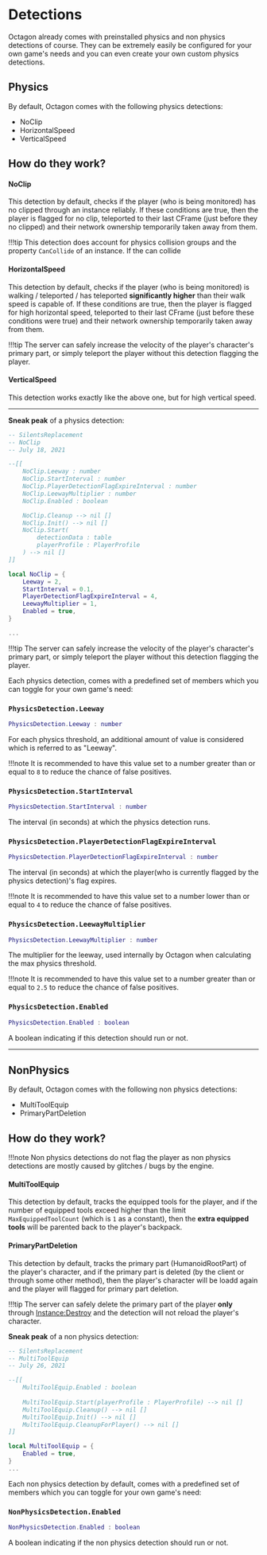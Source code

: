 # Detections

Octagon already comes with preinstalled physics and non physics detections of course. They can be extremely easily be configured for your own game's needs and you can even create your own custom physics detections.

## Physics

By default, Octagon comes with the following physics detections:

- NoClip
- HorizontalSpeed
- VerticalSpeed

## How do they work?

#### **NoClip**

This detection by default, checks if the player (who is being monitored) has no clipped through an instance reliably. If these conditions are true, then the player is flagged for no clip, teleported to their last CFrame (just before they no clipped) and their network ownership temporarily taken away from them.

!!!tip
    This detection does account for physics collision groups and the property `CanCollide` of an instance. If the can collide 

#### **HorizontalSpeed**

This detection by default, checks if the player (who is being monitored) is walking / teleported / has teleported **significantly higher** than their walk speed is capable of.  If these conditions are true, then the player is flagged for high horizontal speed, teleported to their last CFrame (just before these conditions were true) and their network ownership temporarily taken away from them.

!!!tip
    The server can safely increase the velocity of the player's character's primary part, or
    simply teleport the player without this detection flagging the player.

#### **VerticalSpeed**

This detection works exactly like the above one, but for high vertical speed.

---

**Sneak peak** of a physics detection:
```lua
-- SilentsReplacement
-- NoClip
-- July 18, 2021

--[[
    NoClip.Leeway : number
    NoClip.StartInterval : number
    NoClip.PlayerDetectionFlagExpireInterval : number
    NoClip.LeewayMultiplier : number
    NoClip.Enabled : boolean

	NoClip.Cleanup --> nil []
	NoClip.Init() --> nil []
    NoClip.Start(
        detectionData : table 
        playerProfile : PlayerProfile
    ) --> nil []
]]

local NoClip = {
	Leeway = 2,
	StartInterval = 0.1,
	PlayerDetectionFlagExpireInterval = 4,
	LeewayMultiplier = 1,
	Enabled = true,
}

...
```

!!!tip
    The server can safely increase the velocity of the player's character's primary part, or
    simply teleport the player without this detection flagging the player.

Each physics detection, comes with a predefined set of members which you can toggle for your own game's need:

### `PhysicsDetection.Leeway`

```lua
PhysicsDetection.Leeway : number
```

For each physics threshold, an additional amount of value is considered which is referred to as "Leeway".

!!!note
    It is recommended to have this value set to a number greater than or equal to `8` to reduce the chance of false positives.

### `PhysicsDetection.StartInterval`

```lua
PhysicsDetection.StartInterval : number
```

The interval (in seconds) at which the physics detection runs.

### `PhysicsDetection.PlayerDetectionFlagExpireInterval`

```lua
PhysicsDetection.PlayerDetectionFlagExpireInterval : number
```

The interval (in seconds) at which the player(who is currently flagged by the physics detection)'s flag expires.

!!!note
    It is recommended to have this value set to a number lower than or equal to `4` to reduce the chance of false positives.

### `PhysicsDetection.LeewayMultiplier`

```lua
PhysicsDetection.LeewayMultiplier : number
```

The multiplier for the leeway, used internally by Octagon when calculating the max physics threshold.

!!!note
    It is recommended to have this value set to a number greater than or equal to `2.5` to reduce the chance of false positives.

### `PhysicsDetection.Enabled`

```lua
PhysicsDetection.Enabled : boolean
```

A boolean indicating if this detection should run or not.

---

## NonPhysics

By default, Octagon comes with the following non physics detections:

- MultiToolEquip
- PrimaryPartDeletion

## How do they work?

!!!note
    Non physics detections do not flag the player as non physics detections are mostly caused by glitches / bugs by the engine. 

#### **MultiToolEquip**

This detection by default, tracks the equipped tools for the player, and if the number of equipped tools exceed higher than the limit `MaxEquippedToolCount` (which is `1` as a constant), then the **extra equipped tools** will be parented back to the player's backpack.

#### **PrimaryPartDeletion**

This detection by default, tracks the primary part (HumanoidRootPart) of the player's character, and if the primary part  is deleted (by the client or through some other method), then the player's character will be loadd again and the player will flagged for primary part deletion.

!!!tip
    The server can safely delete the primary part of the player **only** through [Instance:Destroy](https://developer.roblox.com/en-us/api-reference/function/Instance/Destroy) and the detection will not reload the player's character.


**Sneak peak** of a non physics detection:
```lua
-- SilentsReplacement
-- MultiToolEquip
-- July 26, 2021

--[[
    MultiToolEquip.Enabled : boolean
    
    MultiToolEquip.Start(playerProfile : PlayerProfile) --> nil []
    MultiToolEquip.Cleanup() --> nil []
	MultiToolEquip.Init() --> nil []
	MultiToolEquip.CleanupForPlayer() --> nil []
]]

local MultiToolEquip = {
	Enabled = true,
}
...
```

Each non physics detection by default, comes with a predefined set of members which you can toggle for your own game's need:

### `NonPhysicsDetection.Enabled`
```lua
NonPhysicsDetection.Enabled : boolean
```

A boolean indicating if the non physics detection should run or not.
